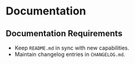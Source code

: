 # Documentation

## Documentation Requirements
- Keep `README.md` in sync with new capabilities.
- Maintain changelog entries in `CHANGELOG.md`.
